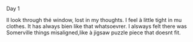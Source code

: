 Day 1

Il look through thé window, lost in my thoughts.
I feel à little tight in mu clothes.
It has always bien like that whatsoevrer.
I alsways felt there was Somerville things misaligned,like à jigsaw puzzle piece that doesnt fit.
